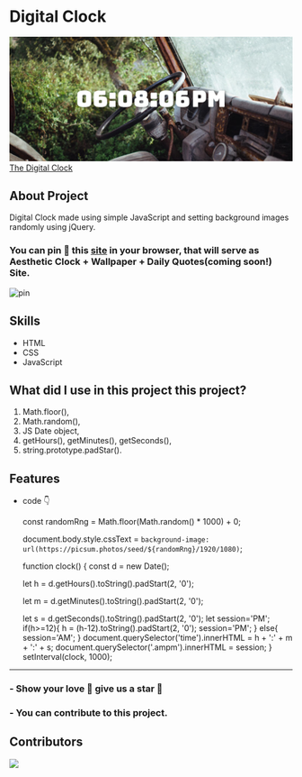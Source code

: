 # Digital Clock 

![This is Digital Clock image](/image/github-clock.png)
[The Digital Clock](https://nisoojadhav.github.io/clock)

## About Project
Digital Clock made using simple JavaScript and setting background images randomly using jQuery.

### You can pin 📌 this [site](https://nisoojadhav.github.io/clock) in your browser, that will serve as Aesthetic Clock + Wallpaper + Daily Quotes(coming soon!) Site.

![pin](https://user-images.githubusercontent.com/68807845/194076153-be4ca8cb-cf55-4359-99d6-af2cb17856ae.png)


## Skills
- HTML
- CSS
- JavaScript

##  What did I use in this project this project?

1. Math.floor(),
2. Math.random(),
3. JS Date object,
4. getHours(), getMinutes(), getSeconds(),
5. string.prototype.padStar().

## Features

- code 👇

     const randomRng = Math.floor(Math.random() * 1000) + 0;

     document.body.style.cssText = `background-image: url(https://picsum.photos/seed/${randomRng}/1920/1080)`;


     function clock() {
    const d = new Date();

     let h = d.getHours().toString().padStart(2, '0');

     let m = d.getMinutes().toString().padStart(2, '0');

     let s = d.getSeconds().toString().padStart(2, '0');
     let session='PM';
     if(h>=12){
        h = (h-12).toString().padStart(2, '0');
        session='PM';
     }
     else{
        session='AM';
     }
     document.querySelector('time').innerHTML = h + ':' + m + ':' + s;
     document.querySelector('.ampm').innerHTML = session;
     }
setInterval(clock, 1000);

----------

### - Show your love 💛 give us a star 🌟
### - You can contribute to this project.

## Contributors
<a href="https://github.com/nisoojadhav/clock/graphs/contributors">
  <img src="https://contrib.rocks/image?repo=nisoojadhav/clock" />
</a>
